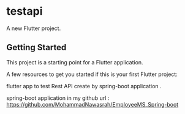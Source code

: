 # testapi

A new Flutter project.

## Getting Started

This project is a starting point for a Flutter application.

A few resources to get you started if this is your first Flutter project:

flutter app to test Rest API create by spring-boot application .

spring-boot application in my github url : https://github.com/MohammadNawasrah/EmployeeMS_Spring-boot
